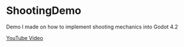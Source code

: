 # ShootingDemo
Demo I made on how to implement shooting mechanics into Godot 4.2

[YouTube Video](https://www.youtube.com/watch?v=pxt496yPj6Y)
